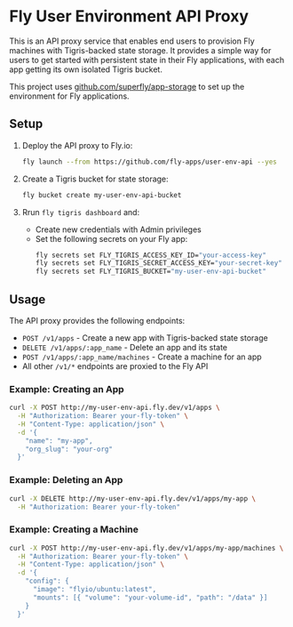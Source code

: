 # Fly User Environment API Proxy

This is an API proxy service that enables end users to provision Fly machines with Tigris-backed state storage. It provides a simple way for users to get started with persistent state in their Fly applications, with each app getting its own isolated Tigris bucket.

This project uses [github.com/superfly/app-storage](https://github.com/superfly/app-storage) to set up the environment for Fly applications.

## Setup

1. Deploy the API proxy to Fly.io:
   ```bash
   fly launch --from https://github.com/fly-apps/user-env-api --yes
   ```

2. Create a Tigris bucket for state storage:
   ```bash
   fly bucket create my-user-env-api-bucket
   ```

3. Rrun `fly tigris dashboard` and:
   - Create new credentials with Admin privileges
   - Set the following secrets on your Fly app:
     ```bash
     fly secrets set FLY_TIGRIS_ACCESS_KEY_ID="your-access-key"
     fly secrets set FLY_TIGRIS_SECRET_ACCESS_KEY="your-secret-key"
     fly secrets set FLY_TIGRIS_BUCKET="my-user-env-api-bucket"
     ```

## Usage

The API proxy provides the following endpoints:

- `POST /v1/apps` - Create a new app with Tigris-backed state storage
- `DELETE /v1/apps/:app_name` - Delete an app and its state
- `POST /v1/apps/:app_name/machines` - Create a machine for an app
- All other `/v1/*` endpoints are proxied to the Fly API

### Example: Creating an App

```bash
curl -X POST http://my-user-env-api.fly.dev/v1/apps \
  -H "Authorization: Bearer your-fly-token" \
  -H "Content-Type: application/json" \
  -d '{
    "name": "my-app",
    "org_slug": "your-org"
  }'
```

### Example: Deleting an App

```bash
curl -X DELETE http://my-user-env-api.fly.dev/v1/apps/my-app \
  -H "Authorization: Bearer your-fly-token"
```

### Example: Creating a Machine

```bash
curl -X POST http://my-user-env-api.fly.dev/v1/apps/my-app/machines \
  -H "Authorization: Bearer your-fly-token" \
  -H "Content-Type: application/json" \
  -d '{
    "config": {
      "image": "flyio/ubuntu:latest",
      "mounts": [{ "volume": "your-volume-id", "path": "/data" }]
    }
  }'
```